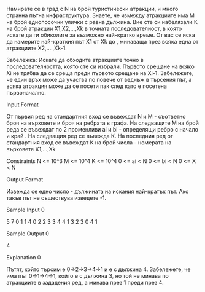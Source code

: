 Намирате се в град с N на брой туристически атракции, и много странна пътна инфраструктура. Знаете, че измежду атракциите има M на брой еднопосочни улички с равна дължина. Вие сте си набелязали K на брой атракции X1,X2,...,Xk в точната последователност, в която искате да ги обиколите за възможно най-кратко време. От вас се иска да намерите най-краткия път X1 от Xk до , минаваща през всяка една от атракциите X2,....,Xk-1.

Забележка: Искате да обходите атракциите точно в последователността, която сте си избрали. Първото срещане на всяко Xi не трябва да се среща преди първото срещане на Xi-1. Забележете, че един връх може да участва по повече от веднъж в търсения път, а всяка атракция може да се посети пак след като е посетена първоначално.

Input Format

От първия ред на стандартния вход се въвеждат N и М - съответно броя на върховете и броя на ребрата в графа. На следващите М на брой реда се въвеждат по 2 променливи ai и bi - определящи ребро с начало и край . На следващия ред се въвежда К. На последния ред от стандартния вход се въвеждат К на брой числа - номерата на върховете X1,...,Xk

Constraints
N <= 10^3
M <= 10^4
K <= 10^4
0 <= ai < N
0 <= bi < N
0 <= X < N

Output Format

Извежда се едно число - дължината на искания най-кратък път. Ако такъв път не съществува изведете -1.

Sample Input 0

5 7
0 1
1 4
0 2
2 3
3 4
4 1
3 2
3 
0 4 1

Sample Output 0

4

Explanation 0

Пътят, който търсим е 0->2->3->4->1 и е с дължина 4. Забележете, че има път 0->1->4->1, който е с дължина 3, но той не минава по атракциите в зададения ред, а минава през 1 преди през 4.